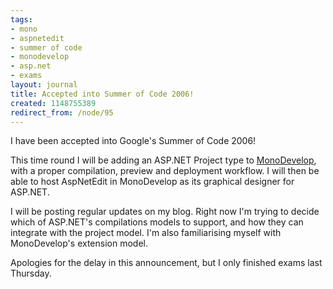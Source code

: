 ```yaml
---
tags:
- mono
- aspnetedit
- summer of code
- monodevelop
- asp.net
- exams
layout: journal
title: Accepted into Summer of Code 2006!
created: 1148755389
redirect_from: /node/95
---
```

I have been accepted into Google's Summer of Code 2006!

This time round I will be adding an ASP.NET Project type to <a href="http://www.monodevelop.com/">MonoDevelop</a>, with a proper compilation, preview and deployment workflow. I will then be able to host AspNetEdit in MonoDevelop as its graphical designer for ASP.NET.<!--break-->

I will be posting regular updates on my blog. Right now I'm trying to decide which of ASP.NET's compilations models to support, and how they can integrate with the project model. I'm also familiarising myself with MonoDevelop's extension model.

Apologies for the delay in this announcement, but I only finished exams last Thursday.